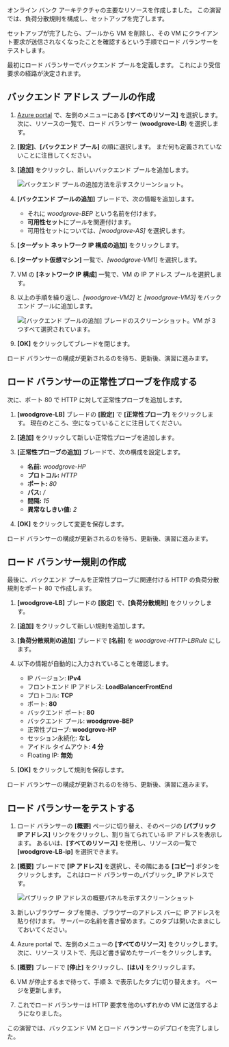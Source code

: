 オンライン バンク アーキテクチャの主要なリソースを作成しました。 この演習では、負荷分散規則を構成し、セットアップを完了します。

セットアップが完了したら、プールから VM を削除し、その VM にクライアント要求が送信されなくなったことを確認するという手順でロード バランサーをテストします。

最初にロード バランサーでバックエンド プールを定義します。 これにより受信要求の経路が決定されます。

## <a name="create-a-backend-address-pool"></a>バックエンド アドレス プールの作成

1. [Azure portal](https://portal.azure.com/learn.docs.microsoft.com?azure-portal=true) で、左側のメニューにある **[すべてのリソース]** を選択します。 次に、リソースの一覧で、ロード バランサー (**woodgrove-LB**) を選択します。

1. **[設定]**、**[バックエンド プール]** の順に選択します。 まだ何も定義されていないことに注目してください。

1. **[追加]** をクリックし、新しいバックエンド プールを追加します。

    ![バックエンド プールの追加方法を示すスクリーンショット。](../media/6-backend-pools.png)

1. **[バックエンド プールの追加]** ブレードで、次の情報を追加します。
    - それに _woodgrove-BEP_ という名前を付けます。
    - **可用性セット**にプールを関連付けます。
    - 可用性セットについては、_[woodgrove-AS]_ を選択します。

1. **[ターゲット ネットワーク IP 構成の追加]** をクリックします。

1. **[ターゲット仮想マシン]** 一覧で、_[woodgrove-VM1]_ を選択します。

1. VM の **[ネットワーク IP 構成]** 一覧で、VM の IP アドレス プールを選択します。

1. 以上の手順を繰り返し、_[woodgrove-VM2]_ と _[woodgrove-VM3]_ をバックエンド プールに追加します。

    ![[バックエンド プールの追加] ブレードのスクリーンショット。VM が 3 つすべて選択されています。](../media/6-add-backend-pool.png)

1. **[OK]** をクリックしてブレードを閉じます。

ロード バランサーの構成が更新されるのを待ち、更新後、演習に進みます。

## <a name="create-a-health-probe-for-the-load-balancer"></a>ロード バランサーの正常性プローブを作成する

次に、ポート 80 で HTTP に対して正常性プローブを追加します。

1. **[woodgrove-LB]** ブレードの **[設定]** で **[正常性プローブ]** をクリックします。 現在のところ、空になっていることに注目してください。

1. **[追加]** をクリックして新しい正常性プローブを追加します。

1. **[正常性プローブの追加]** ブレードで、次の構成を設定します。
    - **名前:** _woodgrove-HP_
    - **プロトコル:** _HTTP_
    - **ポート:** _80_
    - **パス:** _/_
    - **間隔:** _15_
    - **異常なしきい値:** _2_

1. **[OK]** をクリックして変更を保存します。

ロード バランサーの構成が更新されるのを待ち、更新後、演習に進みます。

## <a name="create-a-load-balancer-rule"></a>ロード バランサー規則の作成

最後に、バックエンド プールを正常性プローブに関連付ける HTTP の負荷分散規則をポート 80 で作成します。

1. **[woodgrove-LB]** ブレードの **[設定]** で、**[負荷分散規則]** をクリックします。

1. **[追加]** をクリックして新しい規則を追加します。

1. **[負荷分散規則の追加]** ブレードで **[名前]** を _woodgrove-HTTP-LBRule_ にします。

1. 以下の情報が自動的に入力されていることを確認します。
    - IP バージョン: **IPv4**
    - フロントエンド IP アドレス: **LoadBalancerFrontEnd**
    - プロトコル: **TCP**
    - ポート: **80**
    - バックエンド ポート: **80**
    - バックエンド プール: **woodgrove-BEP**
    - 正常性プローブ: **woodgrove-HP**
    - セッション永続化: **なし**
    - アイドル タイムアウト: **4 分**
    - Floating IP: **無効**

1. **[OK]** をクリックして規則を保存します。

ロード バランサーの構成が更新されるのを待ち、更新後、演習に進みます。

## <a name="test-the-load-balancer"></a>ロード バランサーをテストする

1. ロード バランサーの **[概要]** ページに切り替え、そのページの **[パブリック IP アドレス]** リンクをクリックし、割り当てられている IP アドレスを表示します。 あるいは、**[すべてのリソース]** を使用し、リソースの一覧で **[woodgrove-LB-ip]** を選択できます。

1. **[概要]** ブレードで **[IP アドレス]** を選択し、その隣にある **[コピー]** ボタンをクリックします。 これはロード バランサーの_パブリック_ IP アドレスです。

    ![パブリック IP アドレスの概要パネルを示すスクリーンショット](../media/6-public-ip.png)

1. 新しいブラウザー タブを開き、ブラウザーのアドレス バーに IP アドレスを貼り付けます。 サーバーの名前を書き留めます。このタブは開いたままにしておいてください。

1. Azure portal で、左側のメニューの **[すべてのリソース]** をクリックします。 次に、リソース リストで、先ほど書き留めたサーバーをクリックします。

1. **[概要]** ブレードで **[停止]** をクリックし、**[はい]** をクリックします。

1. VM が停止するまで待って、手順 3. で表示したタブに切り替えます。 ページを更新します。

1. これでロード バランサーは HTTP 要求を他のいずれかの VM に送信するようになりました。

この演習では、バックエンド VM とロード バランサーのデプロイを完了しました。

